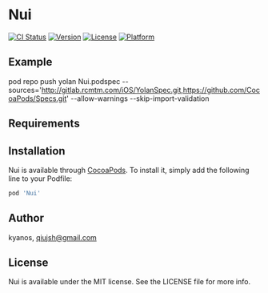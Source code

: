 # Nui

[![CI Status](https://img.shields.io/travis/kyanos/Nui.svg?style=flat)](https://travis-ci.org/kyanos/Nui)
[![Version](https://img.shields.io/cocoapods/v/Nui.svg?style=flat)](https://cocoapods.org/pods/Nui)
[![License](https://img.shields.io/cocoapods/l/Nui.svg?style=flat)](https://cocoapods.org/pods/Nui)
[![Platform](https://img.shields.io/cocoapods/p/Nui.svg?style=flat)](https://cocoapods.org/pods/Nui)

## Example

pod repo push yolan Nui.podspec --sources='http://gitlab.rcmtm.com/iOS/YolanSpec.git,https://github.com/CocoaPods/Specs.git' --allow-warnings --skip-import-validation

## Requirements

## Installation

Nui is available through [CocoaPods](https://cocoapods.org). To install
it, simply add the following line to your Podfile:

```ruby
pod 'Nui'
```

## Author

kyanos, qiujsh@gmail.com

## License

Nui is available under the MIT license. See the LICENSE file for more info.

